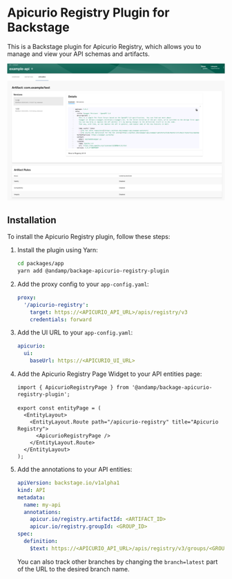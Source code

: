 # Apicurio Registry Plugin for Backstage

This is a Backstage plugin for Apicurio Registry, which allows you to manage and view your API schemas and artifacts.

![Example of the Apicurio Page Component](./docs/apicurio-page-example.png)

## Installation

To install the Apicurio Registry plugin, follow these steps:

1. Install the plugin using Yarn:

   ```bash
   cd packages/app 
   yarn add @andamp/backage-apicurio-registry-plugin
   ```

2. Add the proxy config to your `app-config.yaml`:

   ```yaml
   proxy:
     '/apicurio-registry':
       target: https://<APICURIO_API_URL>/apis/registry/v3
       credentials: forward
   ```

3. Add the UI URL to your `app-config.yaml`:

   ```yaml
   apicurio:
     ui:
       baseUrl: https://<APICURIO_UI_URL>
   ```

4. Add the Apicurio Registry Page Widget to your API entities page:

   ```tsx
   import { ApicurioRegistryPage } from '@andamp/backage-apicurio-registry-plugin';
   
   export const entityPage = (
     <EntityLayout>
       <EntityLayout.Route path="/apicurio-registry" title="Apicurio Registry">
         <ApicurioRegistryPage />
       </EntityLayout.Route>
     </EntityLayout>
   );
   ```
   
5. Add the annotations to your API entities:

   ```yaml
   apiVersion: backstage.io/v1alpha1
   kind: API
   metadata:
     name: my-api
     annotations:
       apicur.io/registry.artifactId: <ARTIFACT_ID>
       apicur.io/registry.groupId: <GROUP_ID>
   spec:
     definition:
       $text: https://<APICURIO_API_URL>/apis/registry/v3/groups/<GROUP_ID>/artifacts/<ARTIFACT_ID>/versions/branch=latest/content
   ```

   You can also track other branches by changing the `branch=latest` part of the URL to the desired branch name.
